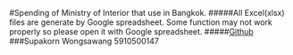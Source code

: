 #Spending of Ministry of Interior that use in Bangkok.
#####All Excel(xlsx) files are generate by Google spreadsheet. Some function may not work properly so please open it with Google spreadsheet. 
#####[Github](https://github.com/supakornbabe/government_spending)
###Supakorn Wongsawang 5910500147